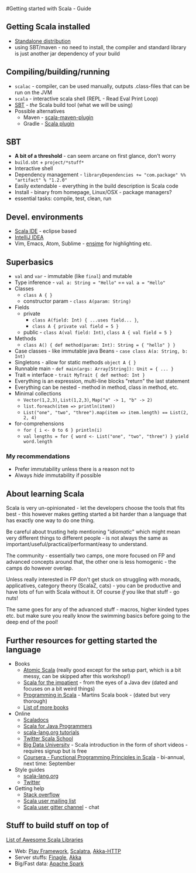 #Getting started with Scala - Guide

## Getting Scala installed
* [Standalone distribution](http://www.scala-lang.org/download/)
* using SBT/maven - no need to install, the compiler and standard library is just another jar dependency of your build

## Compiling/building/running
* `scalac` - compiler, can be used manually, outputs .class-files that can be run on the JVM
* `scala` - interactive scala shell (REPL - Read Eval Print Loop)
* [SBT](http://www.scala-sbt.org) - _the_ Scala build tool (what we will be using)
* Possible alternatives
  * Maven - [scala-maven-plugin](http://davidb.github.io/scala-maven-plugin/)
  * Gradle - [Scala plugin](https://docs.gradle.org/current/userguide/scala_plugin.html)
  
## SBT
 * **A bit of a threshold** - can seem arcane on first glance, don't worry
 * `build.sbt` + `project/*stuff*`
 * Interactive shell
 * Dependency management - `libraryDependencies += "com.package" %% "artifact" % "1.2.0"`
 * Easily extendable - everything in the build description is Scala code
 * Install - binary from homepage, Linux/OSX - package managers?
 * essential tasks: compile, test, clean, run
 
## Devel. environments
 * [Scala IDE](http://scala-ide.org) - eclipse based
 * [IntelliJ IDEA](https://www.jetbrains.com/idea/)
 * Vim, Emacs, Atom, Sublime - [ensime](http://ensime.github.io) for highlighting etc.
 
## Superbasics
 * `val` and `var` - immutable (like `final`) and mutable
 * Type inference - `val a: String = "Hello"` == `val a = "Hello"`
 * Classes
   * `class A { }`
   * constructor param - `class A(param: String)`
 * Fields
   * private
     * `class A(field: Int) { ...uses field... }`, 
     * `class A { private val field = 5 }` 
   * public - `class A(val field: Int)`, `class A { val field = 5 }`
 * Methods 
   * `class A() { def method(param: Int): String = { "hello" } }` 
 * Case classes - like immutable java Beans - `case class A(a: String, b: Int)`
 * Singletons - allow for static methods `object A { }`
 * Runnable main - `def main(args: Array[String]): Unit = { ... }`
 * Trait ≈ interface - `trait MyTrait { def method: Int }`
 * Everything is an expression, multi-line blocks "return" the last statement
 * Everything can be nested - method in method, class in method, etc.
 * Minimal collections 
   * `Vector(1,2,3)`, `List(1,2,3)`, `Map("a" -> 1, "b" -> 2)`
   * `list.foreach(item => println(item))`
   * `List("one", "two", "three").map(item => item.length) == List(2, 2, 4)`
 * for-comprehensions
   * `for { i <- 0 to 6 } println(i)`
   * `val lengths = for { word <- List("one", "two", "three") } yield word.length`

### My recommendations

 * Prefer immutability unless there is a reason not to
 * Always *hide* immutability if possible 
 
## About learning Scala

Scala is very un-opinionated - let the developers choose the tools that fits best - this however makes getting started a bit harder than a language that has exactly one way to do one thing.

Be careful about trusting help mentioning "*idiomatic*" which might mean very different things to different people - is not always the same as important/useful/practical/performant/easy to understand.

The community - essentially two camps, one more focused on FP and advanced concepts around that, the other one is less homogenic - the camps do however overlap. 

Unless really interested in FP don't get stuck on struggling with monads, applicatives, category theory (ScalaZ, cats) - you can be productive and have lots of fun with Scala without it. Of course _if_ you like that stuff - go nuts!

The same goes for any of the advanced stuff - macros, higher kinded types etc. but make sure you really know the swimming basics before going to the deep end of the pool!
  
## Further resources for getting started the language
* Books
  * [Atomic Scala](http://www.atomicscala.com) (really good except for the setup part, which is a bit messy, can be skipped after this workshop!) 
  * [Scala for the impatient](http://www.horstmann.com/scala/index.html) - from the eyes of a Java dev (dated and focuses on a bit weird things)
  * [Programming in Scala](http://www.artima.com/shop/programming_in_scala_2ed) - Martins Scala book - (dated but very thorough)
  * [List of more books](http://www.scala-lang.org/documentation/books.html)
* Online
  * [Scaladocs](http://www.scala-lang.org/api/2.11.8/#package) 
  * [Scala for Java Programmers](http://docs.scala-lang.org/tutorials/scala-for-java-programmers.html)  
  * [scala-lang.org tutorials](http://docs.scala-lang.org/tutorials/)
  * [Twitter Scala School](https://twitter.github.io/scala_school/)
  * [Big Data University](http://bigdatauniversity.com/courses/scala-course/) - Scala introduction in the form of short videos - requires signup but is free
  * [Coursera - Functional Programming Principles in Scala](https://www.coursera.org/course/progfun) - bi-annual, next time: September
* Style guides
  * [scala-lang.org](http://docs.scala-lang.org/style/)
  * [Twitter](https://twitter.github.io/effectivescala/) 
* Getting help
  * [Stack overflow](stackoverflow.com)
  * [Scala user mailing list](https://groups.google.com/forum/#!forum/scala-user)
  * [Scala user gitter channel](https://gitter.im/scala/scala) - chat
  
## Stuff to build stuff on top of

[List of Awesome Scala Libraries](https://github.com/lauris/awesome-scala)

* Web: [Play Framework](playframework.com), [Scalatra](http://www.scalatra.org), [Akka-HTTP](akka.io)
* Server stuffs: [Finagle](https://twitter.github.io/finagle/), [Akka](akka.io)
* Big/Fast data: [Apache Spark](http://spark.apache.org)
 

  
